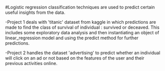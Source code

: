 #Logistic regression classification techniques are used to predict certain useful insights from the data.

-Project 1 deals with 'titanic' dataset from kaggle in which predictions are made to find the class of survival of individual : survived
or deceaved. This includes some exploratory data analysis and then instantiating an object of linear_regression model and using the 
predict method for further predictions.

-Project 2 handles the dataset 'advertising' to predict whether an individual will click on an ad or not based on the features of the user 
and their previous activities online.
